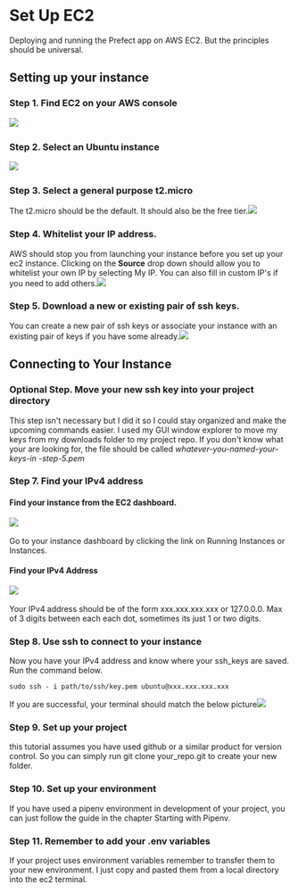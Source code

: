 # Set Up EC2

Deploying and running the Prefect app on AWS EC2. But the principles should be universal.

## Setting up your instance <a id="setting-up-your-instance"></a>

### Step 1. Find EC2 on your AWS console <a id="step-1-find-ec2-on-your-aws-console"></a>

​![](https://blobscdn.gitbook.com/v0/b/gitbook-28427.appspot.com/o/assets%2F-LfHjgZuHVs1RRcggVZn%2F-LiRAElmzp09CPpyYLPp%2F-LiRAuJ24ynw-syUq-nJ%2Fec2_1.PNG?alt=media&token=534e176b-14d2-4070-8418-b74eb7e6e0e2)

### Step 2. Select an Ubuntu instance <a id="step-2-select-an-ubuntu-instance"></a>

​![](https://blobscdn.gitbook.com/v0/b/gitbook-28427.appspot.com/o/assets%2F-LfHjgZuHVs1RRcggVZn%2F-LiRAElmzp09CPpyYLPp%2F-LiRB6O_sIJ-kEtL8WRt%2Fec2_2.PNG?alt=media&token=5dc958b9-ead6-4181-9ada-47377a58c044)

### Step 3. Select a general purpose t2.micro <a id="step-3-select-a-general-purpose-t-2-micro"></a>

The t2.micro should be the default. It should also be the free tier.​![](https://blobscdn.gitbook.com/v0/b/gitbook-28427.appspot.com/o/assets%2F-LfHjgZuHVs1RRcggVZn%2F-LiRAElmzp09CPpyYLPp%2F-LiRBKmkv5AS4IsNvPaS%2Fec2_3.PNG?alt=media&token=13c7d917-8f39-4452-aa95-556eb8c3f9a7)

### Step 4. Whitelist your IP address. <a id="step-4-whitelist-your-ip-address"></a>

AWS should stop you from launching your instance before you set up your ec2 instance. Clicking on the **Source** drop down should allow you to whitelist your own IP by selecting My IP. You can also fill in custom IP's if you need to add others.​![](https://blobscdn.gitbook.com/v0/b/gitbook-28427.appspot.com/o/assets%2F-LfHjgZuHVs1RRcggVZn%2F-LiRAElmzp09CPpyYLPp%2F-LiRBwe_-hVTp2vAn4t6%2Fec2_4.PNG?alt=media&token=4e5eadfe-ed8b-4f7e-891b-01e1012af408)

### Step 5. Download a new or existing pair of ssh keys. <a id="step-5-download-a-new-or-existing-pair-of-ssh-keys"></a>

You can create a new pair of ssh keys or associate your instance with an existing pair of keys if you have some already.​![](https://blobscdn.gitbook.com/v0/b/gitbook-28427.appspot.com/o/assets%2F-LfHjgZuHVs1RRcggVZn%2F-LiROx3ym8-FOzwxlsps%2F-LiRPQm4hxK3hox2whww%2Fec2_5.PNG?alt=media&token=95a1c2dd-7ef0-4fb2-9ad8-5ebf6470e384)

## Connecting to Your Instance <a id="connecting-to-your-instance"></a>

### Optional Step. Move your new ssh key into your project directory <a id="optional-step-move-your-new-ssh-key-into-your-project-directory"></a>

This step isn't necessary but I did it so I could stay organized and make the upcoming commands easier. I used my GUI window explorer to move my keys from my downloads folder to my project repo. If you don't know what your are looking for, the file should be called _whatever-you-named-your-keys-in -step-5.pem_

### Step 7. Find your IPv4 address <a id="step-7-find-your-ipv4-address"></a>

#### Find your instance from the EC2 dashboard. <a id="find-your-instance-from-the-ec2-dashboard"></a>

​![](https://blobscdn.gitbook.com/v0/b/gitbook-28427.appspot.com/o/assets%2F-LfHjgZuHVs1RRcggVZn%2F-LiRNlGUJL-W6k8udgAs%2F-LiRO1tQNef7S78zhKJG%2Fec2_55.PNG?alt=media&token=20ad7bff-ded2-4c1d-85dc-9b58f397406e)

Go to your instance dashboard by clicking the link on Running Instances or Instances.

#### Find your IPv4 Address <a id="find-your-ipv4-address"></a>

​![](https://blobscdn.gitbook.com/v0/b/gitbook-28427.appspot.com/o/assets%2F-LfHjgZuHVs1RRcggVZn%2F-LiROOcS85d4lGu64nkZ%2F-LiRO_zMOkzt_ehpO1L1%2Fec2_6.PNG?alt=media&token=c966dbcc-5153-4d07-8cb9-93df6d05a7b2)

Your IPv4 address should be of the form xxx.xxx.xxx.xxx or 127.0.0.0. Max of 3 digits between each each dot, sometimes its just 1 or two digits.

### Step 8. Use ssh to connect to your instance <a id="step-8-use-ssh-to-connect-to-your-instance"></a>

Now you have your IPv4 address and know where your ssh\_keys are saved. Run the command below.

```text
sudo ssh - i path/to/ssh/key.pem ubuntu@xxx.xxx.xxx.xxx
```

If you are successful, your terminal should match the below picture​![](https://blobscdn.gitbook.com/v0/b/gitbook-28427.appspot.com/o/assets%2F-LfHjgZuHVs1RRcggVZn%2F-LiROEM1INI4GGjST-ee%2F-LiROMuOT_PrD8fbTOt-%2Fec2_8.PNG?alt=media&token=3ad3bd07-8ffc-4c79-bffe-09deb9853081)

### Step 9. Set up your project <a id="step-9-set-up-your-project"></a>

this tutorial assumes you have used github or a similar product for version control. So you can simply run git clone your\_repo.git to create your new folder.

### Step 10. Set up your environment <a id="step-10-set-up-your-environment"></a>

If you have used a pipenv environment in development of your project, you can just follow the guide in the chapter Starting with Pipenv.

### Step 11. Remember to add your .env variables <a id="step-11-remember-to-add-your-env-variables"></a>

If your project uses environment variables remember to transfer them to your new environment. I just copy and pasted them from a local directory into the ec2 terminal.

##  <a id="run-your-program"></a>

